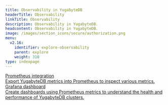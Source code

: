 ```yaml
---
title: Observability in YugabyteDB
headerTitle: Observability
linkTitle: Observability
description: Observability in YugabyteDB.
headcontent: Observability in YugabyteDB.
image: /images/section_icons/secure/authorization.png
menu:
  v2.16:
    identifier: explore-observability
    parent: explore
    weight: 310
type: indexpage
---
```

<div class="row">

  <div class="col-12 col-md-6 col-lg-12 col-xl-6">
    <a class="section-link icon-offset" href="./prometheus-integration/macos/">
      <div class="head">
        <div class="icon"><i class="fa-solid fa-chart-line"></i></div>
        <div class="title">Prometheus integration</div>
      </div>
      <div class="body">
          Export YugabyteDB metrics into Prometheus to inspect various metrics.
      </div>
    </a>
  </div>

  <div class="col-12 col-md-6 col-lg-12 col-xl-6">
    <a class="section-link icon-offset" href="./grafana-dashboard/grafana/">
      <div class="head">
        <div class="icon"><i class="fa-solid fa-chart-bar"></i></div>
        <div class="title">Grafana dashboard</div>
      </div>
      <div class="body">
          Create dashboards using Prometheus metrics to understand the health and performance of YugabyteDB clusters.
      </div>
    </a>
  </div>
</div>
